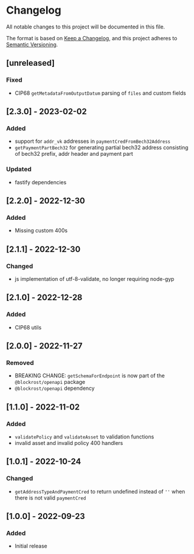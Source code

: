 # Changelog

All notable changes to this project will be documented in this file.

The format is based on [Keep a Changelog](https://keepachangelog.com/en/1.0.0/),
and this project adheres to [Semantic Versioning](https://semver.org/spec/v2.0.0.html).

## [unreleased]

### Fixed

- CIP68 `getMetadataFromOutputDatum` parsing of `files` and custom fields

## [2.3.0] - 2023-02-02

### Added

- support for `addr_vk` addresses in `paymentCredFromBech32Address`
- `getPaymentPartBech32` for generating partial bech32 address consisting of bech32 prefix, addr header and payment part

### Updated

- fastify dependencies

## [2.2.0] - 2022-12-30

### Added

- Missing custom 400s

## [2.1.1] - 2022-12-30

### Changed

- js implementation of utf-8-validate, no longer requiring node-gyp

## [2.1.0] - 2022-12-28

### Added

- CIP68 utils

## [2.0.0] - 2022-11-27

### Removed

- BREAKING CHANGE: `getSchemaForEndpoint` is now part of the `@blockrost/openapi` package
- `@blockrost/openapi` dependency

## [1.1.0] - 2022-11-02

### Added

- `validatePolicy` and `validateAsset` to validation functions
- invalid asset and invalid policy 400 handlers

## [1.0.1] - 2022-10-24

### Changed

- `getAddressTypeAndPaymentCred` to return undefined instead of `''` when there is not valid `paymentCred`

## [1.0.0] - 2022-09-23

### Added

- Initial release
